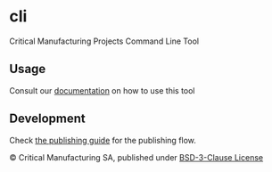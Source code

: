 # cli
Critical Manufacturing Projects Command Line Tool

## Usage
Consult our [documentation](https://criticalmanufacturing.github.io/cli) on how to use this tool

## Development
Check [the publishing guide](./PUBLISHING.MD) for the publishing flow.

&copy; Critical Manufacturing SA, published under [BSD-3-Clause License](./LICENSE)